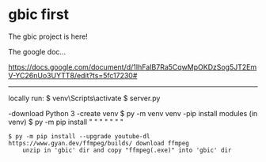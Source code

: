 # gbic first

The gbic project is here!

The google doc...

https://docs.google.com/document/d/1IhFaIB7Ra5CqwMpOKDzSog5JT2EmV-YC26nUo3UYTT8/edit?ts=5fc17230#

___
locally run:
	$ venv\Scripts\activate
	$ server.py

-download Python 3
-create venv
	$ py -m venv venv
-pip install modules (in venv)
	$ py -m pip install <MODULE NAME>
		" <flask>
		" <opencv-python>
		" <numpy>
		" <opencv-python>
		" <ffmpeg>
		" <os>
		" <regex>

	$ py -m pip install --upgrade youtube-dl
	https://www.gyan.dev/ffmpeg/builds/ download ffmpeg
		unzip in 'gbic' dir and copy "ffmpeg(.exe)" into 'gbic' dir